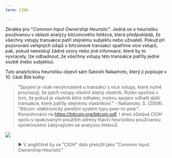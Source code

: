 ```yaml
---
term: CIOH

---
```

Zkratka pro "*Common Input Ownership Heuristic*". Jedná se o heuristiku používanou v oblasti analýzy bitcoinového řetězce, která předpokládá, že všechny vstupy transakce patří stejnému subjektu nebo uživateli. Pokud při pozorování veřejných údajů o bitcoinové transakci spatříme více vstupů, pak, pokud neexistují žádné vzory nebo jiné informace, které by to vyvracely, lze odhadnout, že všechny vstupy této transakce patřily jedné osobě (nebo subjektu).

Tuto analytickou heuristiku objevil sám Satoshi Nakamoto, který ji popisuje v 10. části Bílé knihy:

> "Spojení je však nevyhnutelné u transakcí s více vstupy, které nutně prozrazují, že jejich vstupy vlastnil stejný vlastník. Riziko spočívá v tom, že pokud je vlastník klíče odhalen, mohou spojení odhalit další transakce, které patřily stejnému vlastníkovi." - Nakamoto, S. (2008). "Bitcoin: elektronický peněžní systém typu peer-to-peer". Konzultováno na https://bitcoin.org/bitcoin.pdf.
I dnes zůstává CIOH spolu s opakovaným použitím adresy hlavní heuristikou používanou společnostmi zabývajícími se analýzou řetězců.

![](../../dictionnaire/assets/13.webp)

> ► V angličtině by se "CIOH" dalo přeložit jako "Common Input Ownership Heuristic"